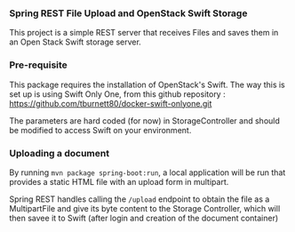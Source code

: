 ### Spring REST File Upload and OpenStack Swift Storage

This project is a simple REST server that receives Files and saves them in an Open Stack Swift storage server.

### Pre-requisite

This package requires the installation of OpenStack's Swift. The way this is set up is using Swift Only One, from this github repository : https://github.com/tburnett80/docker-swift-onlyone.git

The parameters are hard coded (for now) in StorageController and should be modified to access Swift on your environment.

### Uploading a document

By running `mvn package spring-boot:run`, a local application will be run that provides a static HTML file with an upload form in multipart.

Spring REST handles calling the `/upload` endpoint to obtain the file as a MultipartFile and give  its byte content to the Storage Controller, which will then savee it to Swift (after login and creation of the document container)


